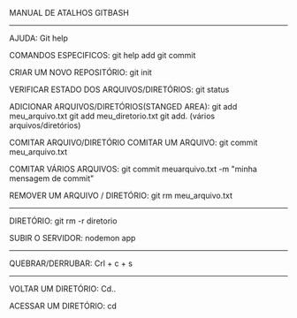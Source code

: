 MANUAL DE ATALHOS GITBASH
------- --------
AJUDA:
Git help

COMANDOS ESPECIFICOS:
git help add
git commit

CRIAR UM NOVO REPOSITÓRIO:
git init

VERIFICAR ESTADO DOS ARQUIVOS/DIRETÓRIOS:
git status

ADICIONAR ARQUIVOS/DIRETÓRIOS(STANGED AREA):
git add meu_arquivo.txt
git add meu_diretorio.txt
git add. (vários arquivos/diretórios)

COMITAR ARQUIVO/DIRETÓRIO
COMITAR UM ARQUIVO:
git commit meu_arquivo.txt

COMITAR VÁRIOS ARQUIVOS:
git commit meuarquivo.txt -m "minha mensagem de commit"

REMOVER UM ARQUIVO / DIRETÓRIO:
git rm meu_arquivo.txt

-------- ---------

DIRETÓRIO:
git rm -r diretorio

SUBIR O SERVIDOR:
nodemon app

--------- ----------

QUEBRAR/DERRUBAR: 
Crl + c + s

---- ----
VOLTAR UM DIRETÓRIO:
Cd..

ACESSAR UM DIRETÓRIO:
cd
